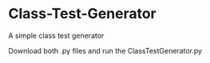 # Class-Test-Generator
A simple class test generator

Download both .py files and run the ClassTestGenerator.py
